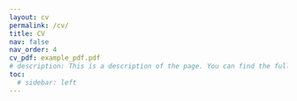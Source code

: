 ```yaml
---
layout: cv
permalink: /cv/
title: CV
nav: false
nav_order: 4
cv_pdf: example_pdf.pdf
# description: This is a description of the page. You can find the full description in the PDF link.
toc:
  # sidebar: left
---
```

